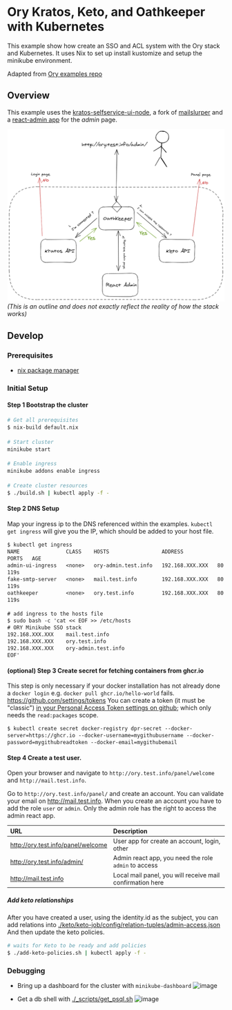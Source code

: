 # Ory Kratos, Keto, and Oathkeeper with Kubernetes

This example show how create an SSO and ACL system with the Ory stack and
Kubernetes. It uses Nix to set up install kustomize and setup the minikube environment.

Adapted from [Ory examples repo](https://github.com/ory/examples/tree/master)

## Overview

This example uses the [kratos-selfservice-ui-node](https://github.com/ory/kratos-selfservice-ui-node), a fork of [mailslurper](https://github.com/pngouin/mailslurper) and a [react-admin app](https://github.com/pngouin/react-admin-ory) for the _admin_ page.

![schema](_assets/diagram.png) _(This is an outline and does not exactly reflect
the reality of how the stack works)_

## Develop

### Prerequisites

- [nix package manager](https://nixos.org/download)

### Initial Setup

#### Step 1 Bootstrap the cluster
```sh
# Get all prerequisites
$ nix-build default.nix

# Start cluster
minikube start

# Enable ingress
minikube addons enable ingress

# Create cluster resources
$ ./build.sh | kubectl apply -f -
```

#### Step 2 DNS Setup

Map your ingress ip to the DNS referenced within the examples.  `kubectl get ingress`  will give you the IP, which should be added to your host file.

```
$ kubectl get ingress
NAME               CLASS    HOSTS                 ADDRESS           PORTS   AGE
admin-ui-ingress   <none>   ory-admin.test.info   192.168.XXX.XXX   80      119s
fake-smtp-server   <none>   mail.test.info        192.168.XXX.XXX   80      119s
oathkeeper         <none>   ory.test.info         192.168.XXX.XXX   80      119s

# add ingress to the hosts file
$ sudo bash -c 'cat << EOF >> /etc/hosts
# ORY Minikube SSO stack
192.168.XXX.XXX    mail.test.info
192.168.XXX.XXX    ory.test.info
192.168.XXX.XXX    ory-admin.test.info
EOF'
```


#### (optional) Step 3 Create secret for fetching containers from ghcr.io

This step is only necessary if your docker installation has not already done a `docker login` e.g. `docker pull ghcr.io/hello-world` fails.
https://github.com/settings/tokens
You can create a token (it must be "classic") [in your Personal Access Token settings on github](https://github.com/settings/tokens); which only needs the `read:packages` scope.



```
$ kubectl create secret docker-registry dpr-secret --docker-server=https://ghcr.io --docker-username=mygithubusername --docker-password=mygithubreadtoken --docker-email=mygithubemail
```


#### Step 4 Create a test user.

Open your browser and navigate to `http://ory.test.info/panel/welcome` and
`http://mail.test.info`.

Go to `http://ory.test.info/panel/` and create an account. You can validate your
email on http://mail.test.info. When you create an account you have to add the
role `user` or `admin`. Only the admin role has the right to access the admin
react app.

| URL                                | Description                                               |
| :--------------------------------- | :-------------------------------------------------------- |
| http://ory.test.info/panel/welcome | User app for create an account, login, other              |
| http://ory.test.info/admin/        | Admin react app, you need the role `admin` to access      |
| http://mail.test.info              | Local mail panel, you will receive mail confirmation here |

##### Add keto relationships

After you have created a user, using the identity.id as the subject, you can add relations into [./keto/keto-job/config/relation-tuples/admin-access.json](./keto/keto-job/config/relation-tuples/admin-access.json)
And then update the keto policies.


```sh
# waits for Keto to be ready and add policies
$ ./add-keto-policies.sh | kubectl apply -f -
```

### Debugging

- Bring up a dashboard for the cluster with `minikube-dashboard`
![image](https://github.com/General-Consulting/keto-kratos-oathkeeper-k8s/assets/143022822/08f08543-d0b4-4d7b-8cf9-82394c772c19)

- Get a db shell with [./_scripts/get_psql.sh](./_scripts/get_psql.sh)
![image](https://github.com/General-Consulting/keto-kratos-oathkeeper-k8s/assets/143022822/a937a1f1-c9f8-4316-9e10-ac64d3eccfc4)
